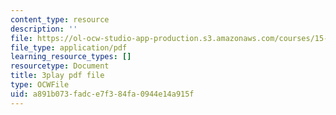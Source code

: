 ```yaml
---
content_type: resource
description: ''
file: https://ol-ocw-studio-app-production.s3.amazonaws.com/courses/15-031j-energy-decisions-markets-and-policies-spring-2012/a891b073fadce7f384fa0944e14a915f_-7dYXCHtTFY.pdf
file_type: application/pdf
learning_resource_types: []
resourcetype: Document
title: 3play pdf file
type: OCWFile
uid: a891b073-fadc-e7f3-84fa-0944e14a915f
---
```

